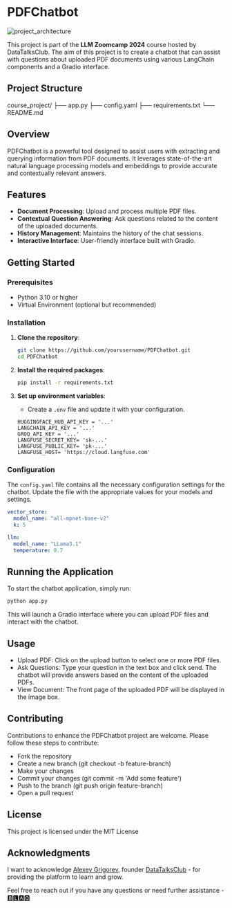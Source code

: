 # PDFChatbot

![project_architecture](https://github.com/user-attachments/assets/76c3e4e2-4151-4438-b25b-621f97b131bf)


This project is part of the **LLM Zoomcamp 2024** course hosted by DataTalksClub. The aim of this project is to create a chatbot that can assist with questions about uploaded PDF documents using various LangChain components and a Gradio interface.

## Project Structure

course_project/
├── app.py
├── config.yaml
├── requirements.txt
└── README.md


## Overview

PDFChatbot is a powerful tool designed to assist users with extracting and querying information from PDF documents. It leverages state-of-the-art natural language processing models and embeddings to provide accurate and contextually relevant answers.

## Features

- **Document Processing**: Upload and process multiple PDF files.
- **Contextual Question Answering**: Ask questions related to the content of the uploaded documents.
- **History Management**: Maintains the history of the chat sessions.
- **Interactive Interface**: User-friendly interface built with Gradio.

## Getting Started

### Prerequisites

- Python 3.10 or higher
- Virtual Environment (optional but recommended)

### Installation

1. **Clone the repository**:
    ```sh
    git clone https://github.com/yourusername/PDFChatbot.git
    cd PDFChatbot
    ```

2. **Install the required packages**:
    ```sh
    pip install -r requirements.txt
    ```

3. **Set up environment variables**:
    - Create a `.env` file and update it with your configuration.
    ```
    HUGGINGFACE_HUB_API_KEY = '...'
    LANGCHAIN_API_KEY = '...'
    GROQ_API_KEY = '...'
    LANGFUSE_SECRET_KEY= 'sk-...'
    LANGFUSE_PUBLIC_KEY= 'pk-...'
    LANGFUSE_HOST= 'https://cloud.langfuse.com'

    ```

### Configuration

The `config.yaml` file contains all the necessary configuration settings for the chatbot. Update the file with the appropriate values for your models and settings.

```yaml
vector_store:
  model_name: "all-mpnet-base-v2"
  k: 5

llm:
  model_name: "LLama3.1"
  temperature: 0.7
```

## Running the Application
To start the chatbot application, simply run:

```sh
python app.py
```
This will launch a Gradio interface where you can upload PDF files and interact with the chatbot.

## Usage
* Upload PDF: Click on the upload button to select one or more PDF files.
* Ask Questions: Type your question in the text box and click send. The chatbot will provide answers based on the content of the uploaded PDFs.
* View Document: The front page of the uploaded PDF will be displayed in the image box.


## Contributing
Contributions to enhance the PDFChatbot project are welcome. Please follow these steps to contribute:

* Fork the repository
* Create a new branch (git checkout -b feature-branch)
* Make your changes
* Commit your changes (git commit -m 'Add some feature')
* Push to the branch (git push origin feature-branch)
* Open a pull request

## License
This project is licensed under the MIT License

## Acknowledgments
I want to acknowledge [Alexey Grigorev](https://www.linkedin.com/in/agrigorev/), founder [DataTalksClub](https://datatalks.club/) - for providing the platform to learn and grow.

Feel free to reach out if you have any questions or need further assistance - [🅱🅻🅰🆀](https://www.linkedin.com/in/chinonsoodiaka/)
